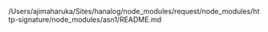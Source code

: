 /Users/ajimaharuka/Sites/hanalog/node_modules/request/node_modules/http-signature/node_modules/asn1/README.md
